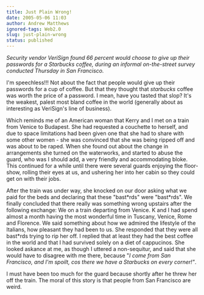 ```yaml
---
title: Just Plain Wrong!
date: 2005-05-06 11:03
author: Andrew Matthews
ignored-tags: Web2.0
slug: just-plain-wrong
status: published
---
```


*Security vendor VeriSign found 66 percent would choose to give up their passwords for a Starbucks coffee, during an informal on-the-street survey conducted Thursday in San Francisco.*

I'm speechless!!! Not about the fact that people would give up their passwords for a cup of coffee. But that they thought that *starbucks* coffee was worth the price of a password. I mean, have you tasted that slop? It's the weakest, palest most bland coffee in the world (generally about as interesting as VeriSign's line of business).

Which reminds me of an American woman that Kerry and I met on a train from Venice to Budapest. She had requested a couchette to herself, and due to space limitations had been given one that she had to share with some other women - she was convinced that she was being ripped off and was about to be raped. When she found out about the change in arrangements she turned on the waterworks, and started to abuse the guard, who was I should add, a very friendly and accommodating bloke. This continued for a while until there were several guards enjoying the floor-show, rolling their eyes at us, and ushering her into her cabin so they could get on with their jobs.

After the train was under way, she knocked on our door asking what we paid for the beds and declaring that these "bast\*rds" were "bast\*rds". We finally concluded that there really was something wrong upstairs after the following exchange: We on a train departing from Venice. K and I had spend almost a month having the most wonderful time in Tuscany, Venice, Rome and Florence. We said something about how we admired the lifestyle of the Italians, how pleasant they had been to us. She responded that they were all bast\*rds trying to rip her off. I replied that at least they had the best coffee in the world and that I had survived solely on a diet of cappucinos. She looked askance at me, as though I uttered a non-sequitur, and said that she would have to disagree with me there, because "*I come from San Francisco, and I'm spoilt, cos there we have a Starbucks on every corner!"*.

I must have been too much for the guard because shortly after he threw her off the train. The moral of this story is that people from San Francisco are weird.
